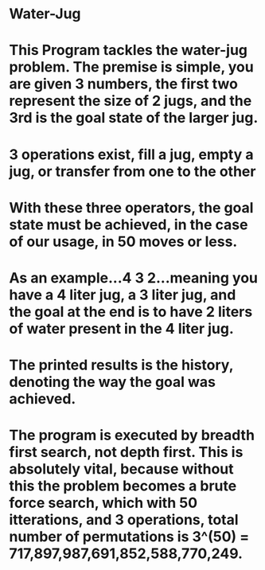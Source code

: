 # Water-Jug

# This Program tackles the water-jug problem.  The premise is simple, you are given 3 numbers, the first two represent the size of 2 jugs, and the 3rd is the goal state of the larger jug.
# 3 operations exist, fill a jug, empty a jug, or transfer from one to the other
# With these three operators, the goal state must be achieved, in the case of our usage, in 50 moves or less.
# As an example...4 3 2...meaning you have a 4 liter jug, a 3 liter jug, and the goal at the end is to have 2 liters of water present in the 4 liter jug.
# The printed results is the history, denoting the way the goal was achieved.
# The program is executed by breadth first search, not depth first.  This is absolutely vital, because without this the problem becomes a brute force search, which with 50 itterations, and 3 operations, total number of permutations is 3^(50) = 717,897,987,691,852,588,770,249.
